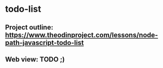 # todo-list

## Project outline: https://www.theodinproject.com/lessons/node-path-javascript-todo-list

## Web view: TODO ;)